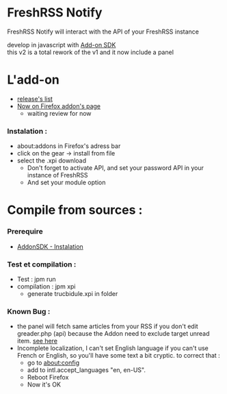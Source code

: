 # FreshRSS Notify
FreshRSS Notify will interact with the API of your FreshRSS instance

develop in javascript with [Add-on SDK](https://developer.mozilla.org/en-US/Add-ons/SDK)    
this v2 is a total rework of the v1 and it now include a panel

# L'add-on
* [release's list](https://github.com/purexo/FreshRSS-Notify/releases)
* [Now on Firefox addon's page](https://addons.mozilla.org/fr/firefox/addon/freshrss-notify/)
	* waiting review for now

### Instalation :
* about:addons in Firefox's adress bar
* click on the gear -> install from file
* select the .xpi download
	* Don't forget to activate API, and set your password API in your instance of FreshRSS
	* And set your module option

# Compile from sources :
### Prerequire
* [AddonSDK - Instalation](https://developer.mozilla.org/en-US/Add-ons/SDK/Tools/jpm#Installation)

### Test et compilation :
* Test : jpm run
* compilation : jpm xpi
    * generate trucbidule.xpi in folder

### Known Bug :
* the panel will fetch same articles from your RSS if you don't edit greader.php (api) because the Addon need to exclude target unread item. [see here](https://github.com/purexo/FreshRSS/commit/9534ea0e6b54cd899ac4432f1ae8f14258613ae6)
* Incomplete localization, I can't set English language if you can't use French or English, so you'll have some text a bit cryptic. to correct that :
    * go to [about:config](about:config)
    * add to intl.accept_languages "en, en-US".
    * Reboot Firefox
    * Now it's OK
